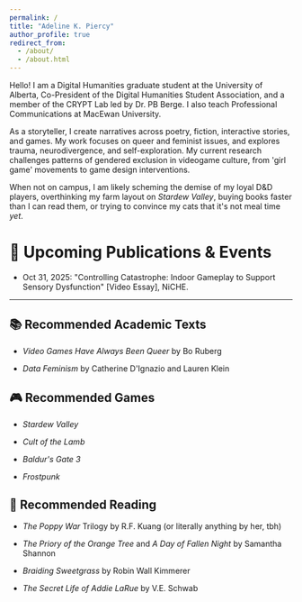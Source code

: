 ```yaml
---
permalink: /
title: "Adeline K. Piercy"
author_profile: true
redirect_from: 
  - /about/
  - /about.html
---
```



Hello! I am a Digital Humanities graduate student at the University of Alberta, Co-President of the Digital Humanities Student Association, and a member of the CRYPT Lab led by Dr. PB Berge. I also teach Professional Communications at MacEwan University.

As a storyteller, I create narratives across poetry, fiction, interactive stories, and games. My work focuses on queer and feminist issues, and explores trauma, neurodivergence, and self-exploration. My current research challenges patterns of gendered exclusion in videogame culture, from 'girl game' movements to game design interventions. 

When not on campus, I am likely scheming the demise of my loyal D&D players, overthinking my farm layout on *Stardew Valley*, buying books faster than I can read them, or trying to convince my cats that it's not meal time *yet*. 


📅 Upcoming Publications & Events
=========
* Oct 31, 2025: "Controlling Catastrophe: Indoor Gameplay to Support Sensory Dysfunction" [Video Essay], NiCHE.

-------

📚 Recommended Academic Texts
-----
* *Video Games Have Always Been Queer* by Bo Ruberg

* *Data Feminism* by Catherine D'Ignazio and Lauren Klein

🎮 Recommended Games
-----
* *Stardew Valley*

* *Cult of the Lamb*

* *Baldur's Gate 3*

* *Frostpunk*

📖 Recommended Reading
-----
* *The Poppy War* Trilogy by R.F. Kuang (or literally anything by her, tbh)

* *The Priory of the Orange Tree* and *A Day of Fallen Night* by Samantha Shannon

* *Braiding Sweetgrass* by Robin Wall Kimmerer

* *The Secret Life of Addie LaRue* by V.E. Schwab
